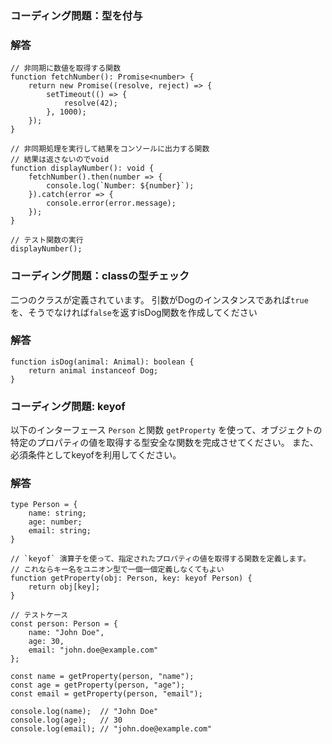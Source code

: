 ### コーディング問題：型を付与

### 解答
```
// 非同期に数値を取得する関数
function fetchNumber(): Promise<number> {
    return new Promise((resolve, reject) => {
        setTimeout(() => {
            resolve(42);
        }, 1000);
    });
}

// 非同期処理を実行して結果をコンソールに出力する関数
// 結果は返さないのでvoid
function displayNumber(): void {
    fetchNumber().then(number => {
        console.log(`Number: ${number}`);
    }).catch(error => {
        console.error(error.message);
    });
}

// テスト関数の実行
displayNumber();
```

### コーディング問題：classの型チェック

二つのクラスが定義されています。
引数がDogのインスタンスであれば`true`を、そうでなければ`false`を返すisDog関数を作成してください


### 解答
```
function isDog(animal: Animal): boolean {
    return animal instanceof Dog;
}
```


### コーディング問題: keyof
以下のインターフェース `Person` と関数 `getProperty` を使って、オブジェクトの特定のプロパティの値を取得する型安全な関数を完成させてください。
また、必須条件としてkeyofを利用してください。

### 解答
```
type Person = {
    name: string;
    age: number;
    email: string;
}

// `keyof` 演算子を使って、指定されたプロパティの値を取得する関数を定義します。
// これならキー名をユニオン型で一個一個定義しなくてもよい
function getProperty(obj: Person, key: keyof Person) {
    return obj[key];
}

// テストケース
const person: Person = {
    name: "John Doe",
    age: 30,
    email: "john.doe@example.com"
};

const name = getProperty(person, "name");
const age = getProperty(person, "age");
const email = getProperty(person, "email");

console.log(name);  // "John Doe"
console.log(age);   // 30
console.log(email); // "john.doe@example.com"
```